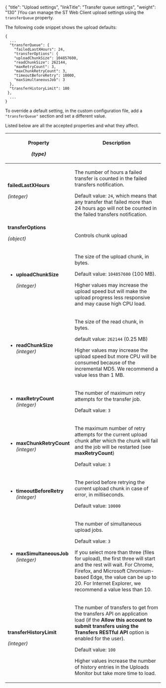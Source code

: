 {
    "title": "Upload settings",
    "linkTitle": "Transfer queue settings",
    "weight": "130"
}You can manage the <span class="mc-variable SecureTransport_Variables.st_web_client variable">ST Web Client</span> upload settings using the `transferQueue` property.

The following code snippet shows the upload defaults:


    {
      ...
      "transferQueue": {
        "failedLastXHours": 24, 
        "transferOptions": {
        "uploadChunkSize": 104857600,
        "readChunkSize": 262144, 
        "maxRetryCount": 3,
        "maxChunkRetryCount": 3, 
        "timeoutBeforeRetry": 10000, 
        "maxSimultaneousJob": 3 
      },
      "transferHistoryLimit": 100 
     },
      ...
    }

To override a default setting, in the custom configuration file, add a `"transferQueue"` section and set a different value.

Listed below are all the accepted properties and what they affect.

<table>
   <thead>
      <tr>
<th class="HeadE-Column1-Header1"><p>Property</p>
<p><em>(type)</em></p>         </th>
<th class="HeadD-Column1-Header1"><p>Description</p>
<p> </p>         </th>
      </tr>
   </thead>
   <tbody>
      <tr>
         <td><strong>failedLastXHours</strong>
<p><em>(integer)</em></p>         </td>
         <td><p>The number of hours a failed transfer is counted in the failed transfers notification.</p>
<p>Default value: <code>24</code>, which means that any transfer that failed more than 24 hours ago will not be counted in the failed transfers notification.</p>         </td>
      </tr>
      <tr>
         <td><strong>transferOptions</strong>
<p><em>(object)</em></p>         </td>
         <td><p>Controls chunk upload</p>         </td>
      </tr>
      <tr>
         <td><ul>
<li><p><strong>uploadChunkSize</strong></p>
<p><em>(integer)</em></p></li>
</ul>         </td>
         <td><p>The size of the upload chunk, in bytes.</p>
<p>Default value: <code>104857600</code> (100 MB).</p>
<p>Higher values may increase the upload speed but will make the upload progress less responsive and may cause high CPU load.</p>         </td>
      </tr>
      <tr>
         <td><ul>
<li><strong>readChunkSize</strong><br />
<em>(integer)</em></li>
</ul>         </td>
         <td><p>The size of the read chunk, in bytes.</p>
<p>default value: <code>262144</code> (0.25 MB)</p>
<p>Higher values may increase the upload speed but more CPU will be consumed because of the incremental MD5. We recommend a value less than 1 MB.</p>         </td>
      </tr>
      <tr>
         <td><ul>
<li><strong>maxRetryCount</strong><br />
<em>(integer)</em></li>
</ul>         </td>
         <td><p>The number of maximum retry attempts for the transfer job.</p>
<p>Default value: <code>3</code></p>         </td>
      </tr>
      <tr>
         <td><ul>
<li><strong>maxChunkRetryCount</strong><br />
<em>(integer)</em></li>
</ul>         </td>
         <td><p>The maximum number of retry attempts for the current upload chunk after which the chunk will fail and the job will be restarted (see <strong>maxRetryCount</strong>)</p>
<p>Default value: <code>3</code></p>         </td>
      </tr>
      <tr>
         <td><ul>
<li><strong>timeoutBeforeRetry</strong><br />
<em>(integer)</em></li>
</ul>         </td>
         <td><p>The period before retrying the current upload chunk in case of error, in milliseconds.</p>
<p>Default value: <code>10000</code></p>         </td>
      </tr>
      <tr>
         <td><ul>
<li><strong>maxSimultaneousJob</strong><br />
<em>(integer)</em></li>
</ul>         </td>
         <td><p>The number of simultaneous upload jobs.</p>
<p>Default value: <code>3</code></p>
<p>If you select more than three (files for upload), the first three will start and the rest will wait. For Chrome, Firefox, and Microsoft Chromium-based Edge, the value can be up to 20. For Internet Explorer, we recommend a value less than 10.</p>         </td>
      </tr>
      <tr>
         <td><strong>transferHistoryLimit</strong>
<p><em>(integer)</em></p>         </td>
         <td><p>The number of transfers to get from the transfers API on application load (if the <strong>Allow this account to submit transfers using the Transfers RESTful API</strong> option is enabled for the user).</p>
<p>Default value: <code>100</code></p>
<p>Higher values increase the number of history entries in the Uploads Monitor but take more time to load.</p>         </td>
      </tr>
   </tbody>
</table>
